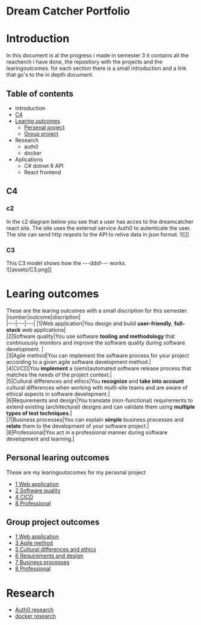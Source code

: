 
# Dream Catcher Portfolio
# Introduction
In this document is al the progress i made in semester 3 it contains all the reacherch i have done, the repository with the projects and the learingoutcomes. for each section there is a small introduction and a link that go's to the in depth document.

## Table of contents
- Introduction
- [C4](S3-Dreamcatcher#c4)
- [Learing outcomes](S3-Dreamcatcher#learing-outcomes)
	- [Persenal project](https://github.com/TjerkZ/S3-Dreamcatcher#personal-learing-outcomes)
	- [Group project](https://github.com/TjerkZ/S3-Dreamcatcher#group-project-outcomes)
- Research
	- auth0
	- docker
- Aplications
	- C# dotnet 6 API
	- React frontend

## C4
### c2
In the c2 diagram below you see that a user has acces to the dreamcatcher react site. The site uses the external service Auth0 to autenticate the user. The site can send http reqests to the API to retive data in json format.
![[]]


### C3
This C3 model shows how the ---ddsf--- works.  
![[assets/C3.png]]

# Learing outcomes
These are the learing outcomes with a small discription for this semester. 
|number|outcome|discription|    
|---|---|---|
|1|Web application|You design and build **user-friendly**, **full-stack** web applications|      
|2|Software quality|You use software **tooling and methodology** that continuously monitors and improve the software quality during software development.   |   
|3|Agile method|You can implement the software process for your project according to a given agile software development method.|   
|4|CI/CD|You **implement** a (semi)automated software release process that matches the needs of the project context.|   
|5|Cultural differences and ethics|You **recognize** and **take into account** cultural differences when working with multi-site teams and are aware of ethical aspects in software development.|   
|6|Requirements and design|You translate (non-functional) requirements to extend existing (architectural) designs and can validate them using **multiple types of test techniques**.|   
|7|Business processes|You can explain **simple** business processes and **relate** them to the development of your software project.|   
|8|Professional|You act in a professional manner during software development and learning.|   


## Personal learing outcomes
These are my learingoutocomes for my personal project
- [1 Web application](https://github.com/TjerkZ/S3-Dreamcatcher/blob/09a8772e60d5c040f4d7884de39341a8fd3e6254/Learing%20outcomes/1%20Web%20application.md)
- [2 Software quality](https://github.com/TjerkZ/S3-Dreamcatcher/blob/09a8772e60d5c040f4d7884de39341a8fd3e6254/Learing%20outcomes/2%20Software%20quality.md)
- [4 CICD](https://github.com/TjerkZ/S3-Dreamcatcher/blob/09a8772e60d5c040f4d7884de39341a8fd3e6254/Learing%20outcomes/4%20CICD.md)
- [8 Professional](https://github.com/TjerkZ/S3-Dreamcatcher/blob/09a8772e60d5c040f4d7884de39341a8fd3e6254/Learing%20outcomes/8%20Professional.md)

## Group project outcomes
- [1 Web application](https://github.com/TjerkZ/S3-Dreamcatcher/blob/09a8772e60d5c040f4d7884de39341a8fd3e6254/Learing%20outcomes/1%20Web%20application.md)
- [3 Agile method](https://github.com/TjerkZ/S3-Dreamcatcher/blob/09a8772e60d5c040f4d7884de39341a8fd3e6254/Learing%20outcomes/3%20Agile%20method.md)
- [5 Cultural differences and ethics](https://github.com/TjerkZ/S3-Dreamcatcher/blob/09a8772e60d5c040f4d7884de39341a8fd3e6254/Learing%20outcomes/5%20Cultural%20differences%20and%20ethics.md)
- [6 Requirements and design](https://github.com/TjerkZ/S3-Dreamcatcher/blob/09a8772e60d5c040f4d7884de39341a8fd3e6254/Learing%20outcomes/6%20Requirements%20and%20Design.md)
- [7 Business processes](https://github.com/TjerkZ/S3-Dreamcatcher/blob/09a8772e60d5c040f4d7884de39341a8fd3e6254/Learing%20outcomes/7%20Business%20processes.md)
- [8 Professional](https://github.com/TjerkZ/S3-Dreamcatcher/blob/09a8772e60d5c040f4d7884de39341a8fd3e6254/Learing%20outcomes/8%20Professional.md)

# Research
- [Auth0 research]()
- [docker research]()


